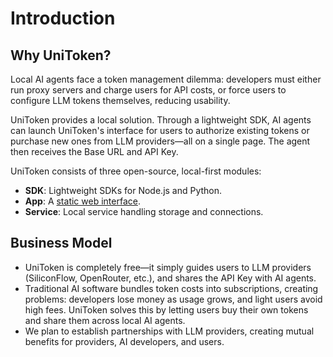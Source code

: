 # Introduction

## Why UniToken?

Local AI agents face a token management dilemma: developers must either run proxy servers and charge users for API costs, or force users to configure LLM tokens themselves, reducing usability.

UniToken provides a local solution. Through a lightweight SDK, AI agents can launch UniToken's interface for users to authorize existing tokens or purchase new ones from LLM providers—all on a single page. The agent then receives the Base URL and API Key.

UniToken consists of three open-source, local-first modules:

- **SDK**: Lightweight SDKs for Node.js and Python.
- **App**: A [static web interface](https://uni-token.app).
- **Service**: Local service handling storage and connections.

## Business Model

- UniToken is completely free—it simply guides users to LLM providers (SiliconFlow, OpenRouter, etc.), and shares the API Key with AI agents.
- Traditional AI software bundles token costs into subscriptions, creating problems: developers lose money as usage grows, and light users avoid high fees. UniToken solves this by letting users buy their own tokens and share them across local AI agents.
- We plan to establish partnerships with LLM providers, creating mutual benefits for providers, AI developers, and users.

